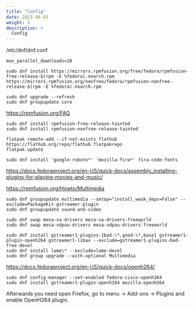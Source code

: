 ```yaml
---
title: "Config"
date: 2023-06-03
weight: 5
description: >
  Config
---
```


/etc/dnf/dnf.conf

```
max_parallel_downloads=10
```

```shell
sudo dnf install https://mirrors.rpmfusion.org/free/fedora/rpmfusion-free-release-$(rpm -E %fedora).noarch.rpm https://mirrors.rpmfusion.org/nonfree/fedora/rpmfusion-nonfree-release-$(rpm -E %fedora).noarch.rpm
```

```shell
sudo dnf upgrade --refresh
sudo dnf groupupdate core
```

<https://rpmfusion.org/FAQ>

```shell
sudo dnf install rpmfusion-free-release-tainted
sudo dnf install rpmfusion-nonfree-release-tainted
```

```shell
flatpak remote-add --if-not-exists flathub https://flathub.org/repo/flathub.flatpakrepo
flatpak update
```

```shell
sudo dnf install 'google-roboto*' 'mozilla-fira*' fira-code-fonts
```

<https://docs.fedoraproject.org/en-US/quick-docs/assembly_installing-plugins-for-playing-movies-and-music/>

<https://rpmfusion.org/Howto/Multimedia>

```shell
sudo dnf groupupdate multimedia --setop="install_weak_deps=False" --exclude=PackageKit-gstreamer-plugin
sudo dnf groupupdate sound-and-video
```

```shell
sudo dnf swap mesa-va-drivers mesa-va-drivers-freeworld
sudo dnf swap mesa-vdpau-drivers mesa-vdpau-drivers-freeworld
```

```shell
sudo dnf install gstreamer1-plugins-{bad-\*,good-\*,base} gstreamer1-plugin-openh264 gstreamer1-libav --exclude=gstreamer1-plugins-bad-free-devel
sudo dnf install lame\* --exclude=lame-devel
sudo dnf group upgrade --with-optional Multimedia
```

<https://docs.fedoraproject.org/en-US/quick-docs/openh264/>

```shell
sudo dnf config-manager --set-enabled fedora-cisco-openh264
sudo dnf install gstreamer1-plugin-openh264 mozilla-openh264
```

Afterwards you need open Firefox, go to menu → Add-ons → Plugins and enable OpenH264 plugin.
